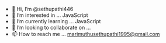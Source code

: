 - 👋 Hi, I’m @sethupathi446
- 👀 I’m interested in ... JavaScript
- 🌱 I’m currently learning ... JavaScript
- 💞️ I’m looking to collaborate on ...
- 📫 How to reach me ... marimuthusethupathi1995@gmail.com

<!---
sethupathi446/sethupathi446 is a ✨ special ✨ repository because its `README.md` (this file) appears on your GitHub profile.
You can click the Preview link to take a look at your changes.
--->
